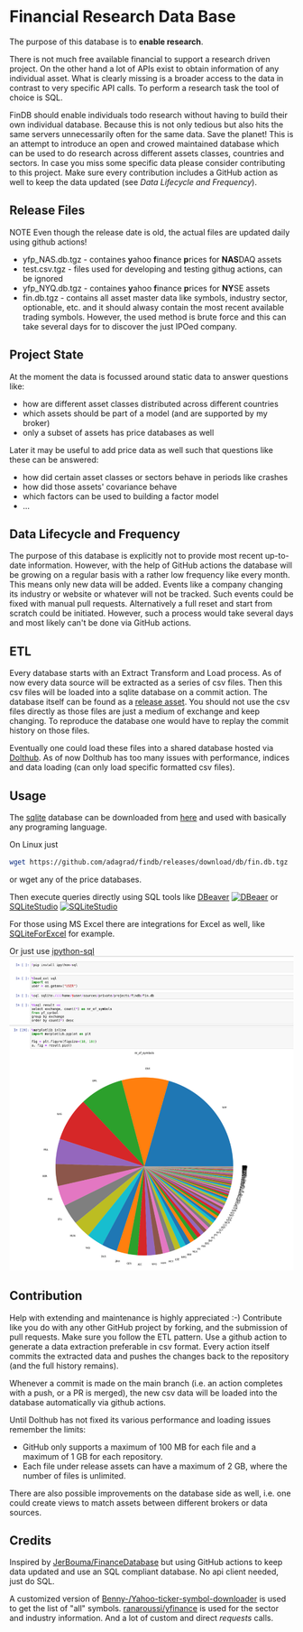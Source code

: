 # Financial Research Data Base

The purpose of this database is to __enable research__. 

There is not much free available financial to support a research driven project. On the other hand a lot of APIs exist 
to obtain information of any individual asset. What is clearly missing is a broader access to the data in contrast to 
very specific API calls. To perform a research task the tool of choice is SQL. 

FinDB should enable individuals todo research without having to build their own individual database. Because this is not 
only tedious but also hits the same servers unnecessarily often for the same data. Save the planet! This is an attempt 
to introduce an open and crowed maintained database which can be used to do research across different assets classes, 
countries and sectors. In case you miss some specific data please consider contributing to this project. Make sure every
contribution includes a GitHub action as well to keep the data updated (see *Data Lifecycle and Frequency*).


## Release Files

NOTE Even though the release date is old, the actual files are updated daily using github actions!
 
* yfp_NAS.db.tgz - containes **y**ahoo **f**inance **p**rices for **NAS**DAQ assets
* test.csv.tgz - files used for developing and testing githug actions, can be ignored
* yfp_NYQ.db.tgz - containes **y**ahoo **f**inance **p**rices for **NY**SE assets
* fin.db.tgz - contains all asset master data like symbols, industry sector, optionable, etc. and
it should alwasy contain the most recent available trading symbols. However, the used method is 
brute force and this can take several days for to discover the just IPOed company.  


## Project State
At the moment the data is focussed around static data to answer questions like:
* how are different asset classes distributed across different countries
* which assets should be part of a model (and are supported by my broker)
* only a subset of assets has price databases as well

Later it may be useful to add price data as well such that questions like these can be answered:
* how did certain asset classes or sectors behave in periods like crashes
* how did those assets' covariance behave
* which factors can be used to building a factor model
* ...


## Data Lifecycle and Frequency
The purpose of this database is explicitly not to provide most recent up-to-date information. However, with the help of
GitHub actions the database will be growing on a regular basis with a rather low frequency like every month. This means
only new data will be added. Events like a company changing its industry or website or whatever will not be tracked.
Such events could be fixed with manual pull requests. Alternatively a full reset and start from scratch could be 
initiated. However, such a process would take several days and most likely can't be done via GitHub actions. 


## ETL
Every database starts with an Extract Transform and Load process. As of now every data source will be extracted as a 
series of csv files. Then this csv files will be loaded into a sqlite database on a commit action. The database itself 
can be found as a [release asset](https://github.com/adagrad/findb/releases/tag/db). You should not use the csv files
directly as those files are just a medium of exchange and keep changing. To reproduce the database one would have to 
replay the commit history on those files.

Eventually one could load these files into a shared database hosted via [Dolthub](https://www.dolthub.com/). As of now
Dolthub has too many issues with performance, indices and data loading (can only load specific formatted csv files).


## Usage
The [sqlite](https://www.sqlite.org/index.html) database can be downloaded from 
[here](https://github.com/adagrad/findb/releases/tag/db) and used with basically any programing language. 

On Linux just 
```bash
wget https://github.com/adagrad/findb/releases/download/db/fin.db.tgz
```
or wget any of the price databases.


Then execute queries directly using SQL tools like 
[DBeaver](https://github.com/dbeaver/dbeaver)
[![DBeaer](https://dbeaver.io/product/dbeaver-ss-classic-new.png)](https://github.com/dbeaver/dbeaver)
or [SQLiteStudio](https://sqlitestudio.pl)
[![SQLiteStudio](https://sqlitestudio.pl/img/uploaded/full_48.png)](https://sqlitestudio.pl)

For those using MS Excel there are integrations for Excel as well, like 
[SQLiteForExcel](https://github.com/govert/SQLiteForExcel) for example.

Or just use [ipython-sql](https://pypi.org/project/ipython-sql/)
[![ipython-sql](.github/images/ipython-sql.png)](https://pypi.org/project/ipython-sql/)


## Contribution
Help with extending and maintenance is highly appreciated :-)
Contribute like you do with any other GitHub project by forking, and the submission of pull requests. Make sure you 
follow the ETL pattern. Use a github action to generate a data extraction preferable in csv format. Every action itself
commits the extracted data and pushes the changes back to the repository (and the full history remains).

Whenever a commit is made on the main branch (i.e. an action completes with a push, or a PR is merged), the new csv data 
will be loaded into the database automatically via github actions.

Until Dolthub has not fixed its various performance and loading issues remember the limits:
* GitHub only supports a maximum of 100 MB for each file and a maximum of 1 GB for each repository. 
* Each file under release assets can have a maximum of 2 GB, where the number of files is unlimited. 

There are also possible improvements on the database side as well, i.e. one could create views to match assets between 
different brokers or data sources.

## Credits
Inspired by [JerBouma/FinanceDatabase](https://github.com/JerBouma/FinanceDatabase/) but using GitHub actions to keep
data updated and use an SQL compliant database. No api client needed, just do SQL. 

A customized version of [Benny-/Yahoo-ticker-symbol-downloader](https://github.com/Benny-/Yahoo-ticker-symbol-downloader) 
is used to get the list of "all" symbols. [ranaroussi/yfinance](https://github.com/ranaroussi/yfinance) is used for the
sector and industry information. And a lot of custom and direct _requests_ calls.

